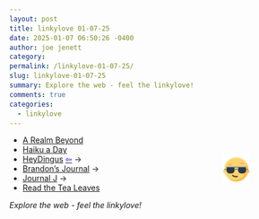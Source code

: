 ```yaml
---
layout: post
title: 𝚕𝚒𝚗𝚔𝚢𝚕𝚘𝚟𝚎 𝟶𝟷-𝟶𝟽-𝟸𝟻
date: 2025-01-07 06:50:26 -0400
author: joe jenett
category: 
permalink: /linkylove-01-07-25/
slug: linkylove-01-07-25
summary: Explore the web - feel the linkylove!
comments: true
categories:
  - linkylove
---
```

<img src="/images/newguy.png" alt="" width="48" style="position:relative;float:right;margin:36px 75px 0 0;">
<ul class="linkylove">
	<li><a title="Cobalt" href="https://blazingcobaltx.neocities.org/">A Realm Beyond</a></li>
	<li><a title="Peter D" href="https://haikuhooligan.blogspot.com/">Haiku a Day</a></li>
	<li><a title="Jarrod Blundy" href="https://heydingus.net/">HeyDingus</a> <a title="source" href="https://linkage.lol/hey-dingus/"><span style="color:blue;">&#8678;</span></a> <span title="led to site shown below">&#8594;</span></li>
	<li><a title="Brandon" href="https://brandons-journal.com/">Brandon’s Journal</a> <span title="led to site shown below">&#8594;</span></li>
	<li><a title="Jatan Mehta" href="https://journal.jatan.space/">Journal J</a> <span title="led to site shown below">&#8594;</span></li>
	<li><a title="Nolan Lawson" href="https://nolanlawson.com/">Read the Tea Leaves</a></li>
</ul>
<em>Explore the web - feel the linkylove!</em>
<a style="display:none;" href="https://brid.gy/publish/mastodon"><small>(cross-posted to mastodon)</small></a>